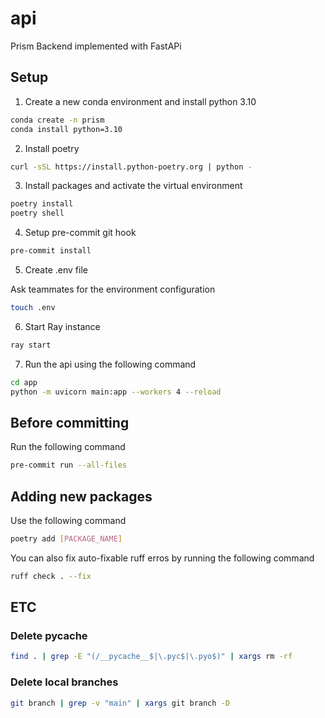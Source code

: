 # api

Prism Backend implemented with FastAPi

## Setup

1. Create a new conda environment and install python 3.10

```bash
conda create -n prism
conda install python=3.10
```

2. Install poetry

```bash
curl -sSL https://install.python-poetry.org | python -
```

3. Install packages and activate the virtual environment

```bash
poetry install
poetry shell
```

4. Setup pre-commit git hook

```bash
pre-commit install
```

5. Create .env file

Ask teammates for the environment configuration

```bash
touch .env
```

6. Start Ray instance

```bash
ray start
```

7. Run the api using the following command

```bash
cd app
python -m uvicorn main:app --workers 4 --reload
```

## Before committing

Run the following command

```bash
pre-commit run --all-files
```

## Adding new packages

Use the following command

```bash
poetry add [PACKAGE_NAME]
```

You can also fix auto-fixable ruff erros by running the following command

```bash
ruff check . --fix
```

## ETC

### Delete **pycache**

```bash
find . | grep -E "(/__pycache__$|\.pyc$|\.pyo$)" | xargs rm -rf
```

### Delete local branches

```bash
git branch | grep -v "main" | xargs git branch -D
```
